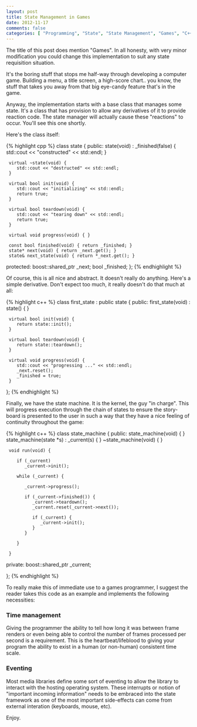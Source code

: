 ```yaml
---
layout: post
title: State Management in Games
date: 2012-11-17
comments: false
categories: [ "Programming", "State", "State Management", "Games", "C++" ]
---
```


The title of this post does mention "Games". In all honesty, with very minor modification you could change this implementation to suit any state requisition situation.

It's the boring stuff that stops me half-way through developing a computer game. Building a menu, a title screen, a high-score chart.. you know, the stuff that takes you away from that big eye-candy feature that's in the game.

Anyway, the implementation starts with a base class that manages some state. It's a class that has provision to allow any derivatives of it to provide reaction code. The state manager will actually cause these "reactions" to occur. You'll see this one shortly.

Here's the class itself:

{% highlight cpp %}	
class state {
  public:
     state(void) : _finished(false) {
        std::cout << "constructed" << std::endl;
     }
 
     virtual ~state(void) {
        std::cout << "destructed" << std::endl;
     }
 
     virtual bool init(void) {
        std::cout << "initializing" << std::endl;
        return true;
     }
 
     virtual bool teardown(void) {
        std::cout << "tearing down" << std::endl;
        return true;
     }
 
     virtual void progress(void) { }
 
     const bool finished(void) { return _finished; }
     state* next(void) { return _next.get(); }
     state& next_state(void) { return *_next.get(); }
  protected:
     boost::shared_ptr<state> _next;
     bool  _finished;
};
{% endhighlight %}

Of course, this is all nice and abstract. It doesn't really do anything. Here's a simple derivative. Don't expect too much, it really doesn't do that much at all:

{% highlight c++ %}	
class first_state : public state {
  public:
     first_state(void) : state() { }
 
     virtual bool init(void) {
        return state::init();
     }
 
     virtual bool teardown(void) {
        return state::teardown();
     }
 
     virtual void progress(void) {
        std::cout << "progressing ..." << std::endl;
        _next.reset();
        _finished = true;
     }
};
{% endhighlight %}

Finally, we have the state machine. It is the kernel, the guy "in charge". This will progress execution through the chain of states to ensure the story-board is presented to the user in such a way that they have a nice feeling of continuity throughout the game:

{% highlight c++ %}
class state_machine {
  public:
     state_machine(void) { }
     state_machine(state *s) : _current(s) { }
     ~state_machine(void) { }
 
     void run(void) {
 
        if (_current)
           _current->init();
 
        while (_current) {
 
           _current->progress();
 
           if (_current->finished()) {
              _current->teardown();
              _current.reset(_current->next());
 
              if (_current) {
                 _current->init();
              }
           }
 
        }
 
     }
 
  private:
     boost::shared_ptr<state> _current;
 
};
{% endhighlight %}

To really make this of immediate use to a games programmer, I suggest the reader takes this code as an example and implements the following necessities:

### Time management

Giving the programmer the ability to tell how long it was between frame renders or even being able to control the number of frames processed per second is a requirement. This is the heartbeat/lifeblood to giving your program the ability to exist in a human (or non-human) consistent time scale.

### Eventing

Most media libraries define some sort of eventing to allow the library to interact with the hosting operating system. These interrupts or notion of "important incoming information" needs to be embraced into the state framework as one of the most important side-effects can come from external interation (keyboards, mouse, etc).

Enjoy.
